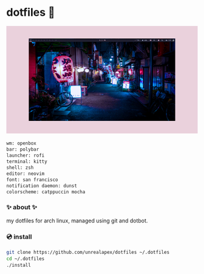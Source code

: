 # dotfiles 🌺

![screenshot of arch linux rice](rice.png)
```
wm: openbox
bar: polybar
launcher: rofi
terminal: kitty
shell: zsh
editor: neovim
font: san francisco
notification daemon: dunst
colorscheme: catppuccin mocha
```

### ✨ about ✨
my dotfiles for arch linux, managed using git and dotbot.

### 💿 install
```sh
git clone https://github.com/unrealapex/dotfiles ~/.dotfiles
cd ~/.dotfiles
./install
```
